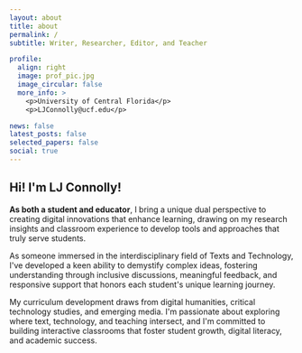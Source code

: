 ```yaml
---
layout: about
title: about
permalink: /
subtitle: Writer, Researcher, Editor, and Teacher

profile:
  align: right
  image: prof_pic.jpg
  image_circular: false
  more_info: >
    <p>University of Central Florida</p>
    <p>LJConnolly@ucf.edu</p>

news: false
latest_posts: false
selected_papers: false
social: true
---
```


## Hi! I'm LJ Connolly!

**As both a student and educator**, I bring a unique dual perspective to creating digital innovations that enhance learning, drawing on my research insights and classroom experience to develop tools and approaches that truly serve students.

As someone immersed in the interdisciplinary field of Texts and Technology, I've developed a keen ability to demystify complex ideas, fostering understanding through inclusive discussions, meaningful feedback, and responsive support that honors each student's unique learning journey.

My curriculum development draws from digital humanities, critical technology studies, and emerging media. I'm passionate about exploring where text, technology, and teaching intersect, and I'm committed to building interactive classrooms that foster student growth, digital literacy, and academic success.